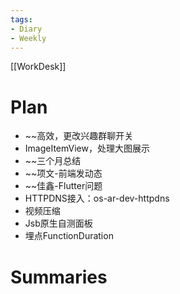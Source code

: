 ```yaml
---
tags:
- Diary 
- Weekly
---
```

[[WorkDesk]]
# Plan

- ~~高效，更改兴趣群聊开关
- ImageItemView，处理大图展示
- ~~三个月总结
- ~~项文-前端发动态
- ~~佳鑫-Flutter问题
- HTTPDNS接入：os-ar-dev-httpdns
- 视频压缩
- Jsb原生自测面板
- 埋点FunctionDuration

# Summaries 
